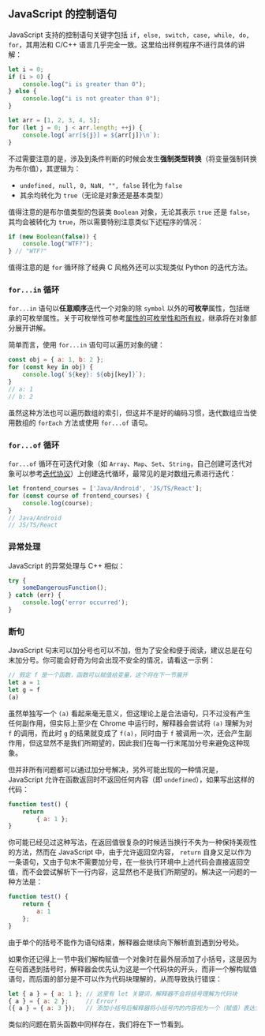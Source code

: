 ## JavaScript 的控制语句

JavaScript 支持的控制语句关键字包括 `if, else, switch, case, while, do, for`，其用法和 C/C++ 语言几乎完全一致。这里给出样例程序不进行具体的讲解：

```javascript
let i = 0;
if (i > 0) {
    console.log("i is greater than 0");
} else {
    console.log("i is not greater than 0");
}

let arr = [1, 2, 3, 4, 5];
for (let j = 0; j < arr.length; ++j) {
    console.log(`arr[${j}] = ${arr[j]}\n`);
}
```

不过需要注意的是，涉及到条件判断的时候会发生**强制类型转换**（将变量强制转换为布尔值），其逻辑为：

- `undefined, null, 0, NaN, "", false` 转化为 `false`
- 其余均转化为 `true`（无论是对象还是基本类型）

值得注意的是布尔值类型的包装类 `Boolean` 对象，无论其表示 `true` 还是 `false`，其均会被转化为 `true`，所以需要特别注意类似下述程序的情况：

```javascript
if (new Boolean(false)) {
    console.log("WTF?");
} // "WTF?"
```

值得注意的是 `for` 循环除了经典 C 风格外还可以实现类似 Python 的迭代方法。

### `for...in` 循环

`for...in` 语句以**任意顺序**迭代一个对象的除 `symbol` 以外的**可枚举**属性，包括继承的可枚举属性。关于可枚举性可参考[属性的可枚举性和所有权](https://developer.mozilla.org/zh-CN/docs/Web/JavaScript/Enumerability_and_ownership_of_properties)，继承将在对象部分展开讲解。

简单而言，使用 `for...in` 语句可以遍历对象的键：

```javascript
const obj = { a: 1, b: 2 };
for (const key in obj) {
    console.log(`${key}: ${obj[key]}`);
}
// a: 1
// b: 2
```

虽然这种方法也可以遍历数组的索引，但这并不是好的编码习惯，迭代数组应当使用数组的 `forEach` 方法或使用 `for...of` 语句。

### `for...of` 循环

`for...of` 循环在可迭代对象（如 `Array`、`Map`、`Set`、`String`，自己创建可迭代对象可以参考[迭代协议](https://developer.mozilla.org/zh-CN/docs/Web/JavaScript/Reference/Iteration_protocols)）上创建迭代循环，最常见的是对数组元素进行迭代：

```javascript
let frontend_courses = ['Java/Android', 'JS/TS/React'];
for (const course of frontend_courses) {
    console.log(course);
}
// Java/Android
// JS/TS/React
```

### 异常处理

JavaScript 的异常处理与 C++ 相似：

```javascript
try {
    someDangerousFunction();
} catch (err) {
    console.log('error occurred');
}
```

### 断句

JavaScript 句末可以加分号也可以不加，但为了安全和便于阅读，建议总是在句末加分号。你可能会好奇为何会出现不安全的情况，请看这一示例：

```javascript
// 假定 f 是一个函数，函数可以赋值给变量，这个将在下一节展开
let a = 1
let g = f
(a)
```

虽然单独写一个 `(a)` 看起来毫无意义，但这理论上是合法语句，只不过没有产生任何副作用，但实际上至少在 Chrome 中运行时，解释器会尝试将 `(a)` 理解为对 `f` 的调用，而此时 `g` 的结果就变成了 `f(a)`，同时由于 `f` 被调用一次，还会产生副作用，但这显然不是我们所期望的，因此我们在每一行末尾加分号来避免这种现象。

但并非所有问题都可以通过加分号解决，另外可能出现的一种情况是，JavaScript 允许在函数返回时不返回任何内容（即 `undefined`），如果写出这样的代码：

```javascript
function test() {
    return
        { a: 1 };
}
```

你可能已经见过这种写法，在返回值很复杂的时候适当换行不失为一种保持美观性的方法，然而在 JavaScript 中，由于允许返回空内容， `return` 自身又足以作为一条语句，又由于句末不需要加分号，在一些执行环境中上述代码会直接返回空值，而不会尝试解析下一行内容，这显然也不是我们所期望的。解决这一问题的一种方法是：

```javascript
function test() {
    return {
        a: 1
    };
}
```

由于单个的括号不能作为语句结束，解释器会继续向下解析直到遇到分号处。

如果你还记得上一节中我们解构赋值一个对象时在最外层添加了小括号，这是因为在句首遇到括号时，解释器会优先认为这是一个代码块的开头，而非一个解构赋值语句，而后面的部分是不可以作为代码块理解的，从而导致执行错误：

```javascript
let { a } = { a: 1 }; // 这里有 let 关键词，解释器不会将括号理解为代码块
{ a } = { a: 2 };     // Error!
({ a } = { a: 3 });   // 添加小括号后解释器将小括号内的内容视为一个（赋值）表达式，而不是代码块
```

类似的问题在箭头函数中同样存在，我们将在下一节看到。
